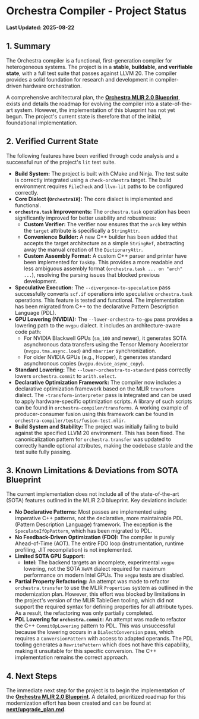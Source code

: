 # Orchestra Compiler - Project Status

**Last Updated: 2025-08-22**

## 1. Summary

The Orchestra compiler is a functional, first-generation compiler for heterogeneous systems. The project is in a **stable, buildable, and verifiable state**, with a full test suite that passes against LLVM 20. The compiler provides a solid foundation for research and development in compiler-driven hardware orchestration.

A comprehensive architectural plan, the **[Orchestra MLIR 2.0 Blueprint](../architecture/orchestra%20-%20tech%20-%20MLIR%2020%20Blueprint.md)**, exists and details the roadmap for evolving the compiler into a state-of-the-art system. However, the implementation of this blueprint has not yet begun. The project's current state is therefore that of the initial, foundational implementation.

## 2. Verified Current State

The following features have been verified through code analysis and a successful run of the project's `lit` test suite.

*   **Build System:** The project is built with CMake and Ninja. The test suite is correctly integrated using a `check-orchestra` target. The build environment requires `FileCheck` and `llvm-lit` paths to be configured correctly.
*   **Core Dialect (`OrchestraIR`):** The core dialect is implemented and functional.
*   **`orchestra.task` Improvements:** The `orchestra.task` operation has been significantly improved for better usability and robustness:
    *   **Custom Verifier:** The verifier now ensures that the `arch` key within the `target` attribute is specifically a `StringAttr`.
    *   **Convenience Builder:** A new C++ builder has been added that accepts the target architecture as a simple `StringRef`, abstracting away the manual creation of the `DictionaryAttr`.
    *   **Custom Assembly Format:** A custom C++ parser and printer have been implemented for `TaskOp`. This provides a more readable and less ambiguous assembly format (`orchestra.task ... on "arch" ...`), resolving the parsing issues that blocked previous development.
*   **Speculative Execution:** The `--divergence-to-speculation` pass successfully converts `scf.if` operations into speculative `orchestra.task` operations. This feature is tested and functional. The implementation has been migrated from C++ to the declarative Pattern Description Language (PDL).
*   **GPU Lowering (NVIDIA):** The `--lower-orchestra-to-gpu` pass provides a lowering path to the `nvgpu` dialect. It includes an architecture-aware code path:
    *   For NVIDIA Blackwell GPUs (`sm_100` and newer), it generates SOTA asynchronous data transfers using the Tensor Memory Accelerator (`nvgpu.tma.async.load`) and `mbarrier` synchronization.
    *   For older NVIDIA GPUs (e.g., Hopper), it generates standard asynchronous copies (`nvgpu.device_async_copy`).
*   **Standard Lowering:** The `--lower-orchestra-to-standard` pass correctly lowers `orchestra.commit` to `arith.select`.
*   **Declarative Optimization Framework:** The compiler now includes a declarative optimization framework based on the MLIR `transform` dialect. The `-transform-interpreter` pass is integrated and can be used to apply hardware-specific optimization scripts. A library of such scripts can be found in `orchestra-compiler/transforms`. A working example of producer-consumer fusion using this framework can be found in `orchestra-compiler/tests/fusion-test.mlir`.
*   **Build System and Stability:** The project was initially failing to build against the specified LLVM 20 environment. This has been fixed. The canonicalization pattern for `orchestra.transfer` was updated to correctly handle optional attributes, making the codebase stable and the test suite fully passing.

## 3. Known Limitations & Deviations from SOTA Blueprint

The current implementation does not include all of the state-of-the-art (SOTA) features outlined in the MLIR 2.0 blueprint. Key deviations include:

*   **No Declarative Patterns:** Most passes are implemented using imperative C++ patterns, not the declarative, more maintainable PDL (Pattern Description Language) framework. The exception is the `SpeculateIfOpPattern`, which has been migrated to PDL.
*   **No Feedback-Driven Optimization (FDO):** The compiler is purely Ahead-of-Time (AOT). The entire FDO loop (instrumentation, runtime profiling, JIT recompilation) is not implemented.
*   **Limited SOTA GPU Support:**
    *   **Intel:** The backend targets an incomplete, experimental `xegpu` lowering, not the SOTA `XeVM` dialect required for maximum performance on modern Intel GPUs. The `xegpu` tests are disabled.
*   **Partial Property Refactoring:** An attempt was made to refactor `orchestra.transfer` to use the MLIR `Properties` system as outlined in the modernization plan. However, this effort was blocked by limitations in the project's version of the MLIR TableGen tooling, which did not support the required syntax for defining properties for all attribute types. As a result, the refactoring was only partially completed.
*   **PDL Lowering for `orchestra.commit`:** An attempt was made to refactor the C++ `CommitOpLowering` pattern to PDL. This was unsuccessful because the lowering occurs in a `DialectConversion` pass, which requires a `ConversionPattern` with access to adapted operands. The PDL tooling generates a `RewritePattern` which does not have this capability, making it unsuitable for this specific conversion. The C++ implementation remains the correct approach.

## 4. Next Steps

The immediate next step for the project is to begin the implementation of the **[Orchestra MLIR 2.0 Blueprint](../architecture/orchestra%20-%20tech%20-%20MLIR%2020%20Blueprint.md)**. A detailed, prioritized roadmap for this modernization effort has been created and can be found at **[next/upgrade_plan.md](../../next/upgrade_plan.md)**.
